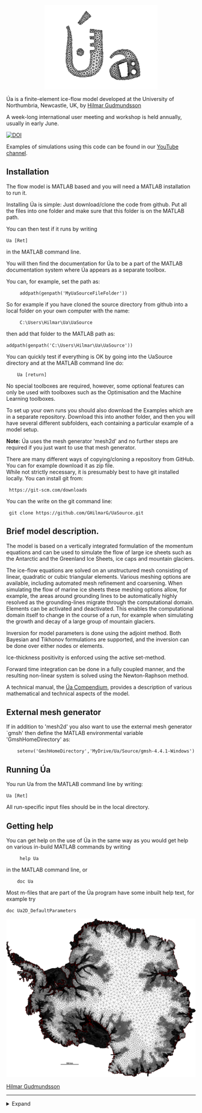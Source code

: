 




<p align="center">
  <img src = "UaLogo.png" width="300">
</p>



Úa is a finite-element ice-flow model developed at the University of
Northumbria, Newcastle, UK, by [Hilmar
Gudmundsson](https://www.northumbria.ac.uk/about-us/our-staff/g/hilmar-gudmundsson/)


A week-long international user meeting and workshop is held annually, usually in early June. 


[![DOI](https://zenodo.org/badge/DOI/10.5281/zenodo.3706624.svg)](https://doi.org/10.5281/zenodo.3706624)

Examples of simulations using this code can be found in our [YouTube
channel](https://www.youtube.com/channel/UCO8NHJqmgg_bwJx0xKJDwcA).

## Installation


The flow model is MATLAB based and you will need a MATLAB installation to run it.

Installing Úa is simple: Just download/clone the code from github. Put
all the files into one folder and make sure that this folder is on the
MATLAB path.

You can then test if it runs by writing

```
Ua [Ret]
```

in the MATLAB command line.

You will then find the documentation for Úa to be a part of the MATLAB
documentation system where Úa appears as a separate toolbox.

You can, for example, set the path as:

```
     addpath(genpath('MyUaSourceFileFolder'))
```

So for example if you have cloned the source directory from github into a local folder on your own computer with the name:

```
     C:\Users\Hilmar\Ua\UaSource
```

then add that folder to the MATLAB path as:

```
addpath(genpath('C:\Users\Hilmar\Ua\UaSource'))
```

You can quickly test if everything is OK by going into the UaSource directory and at the MATLAB command line do:


```
    Ua [return]
```

No special toolboxes are required, however, some optional features can
only be used with toolboxes such as the Optimisation and the Machine
Learning toolboxes.


To set up your own runs you should also download the Examples which
are in a separate repository.  Download this into another folder, and
then you will have several different subfolders, each containing a
particular example of a model setup.




**Note:** Úa uses the mesh generator 'mesh2d' and no further steps are required if you just want to use that mesh generator.

There are many different ways of copying/cloning a repository from GitHub. You can for example download it as zip file.    
While not strictly necessary, it is presumably best to have git installed locally. You can install git from:
 
     https://git-scm.com/downloads

You can the write on the git command line:

     git clone https://github.com/GHilmarG/UaSource.git



## Brief model description.

The model is based on a vertically integrated formulation of the
momentum equations and can be used to simulate the flow of large ice
sheets such as the Antarctic and the Greenland Ice Sheets, ice caps
and mountain glaciers.

The ice-flow equations are solved on an unstructured mesh consisting
of linear, quadratic or cubic triangular elements. Various meshing
options are available, including automated mesh refinement and
coarsening. When simulating the flow of marine ice sheets these
meshing options allow, for example, the areas around grounding lines
to be automatically highly resolved as the grounding-lines migrate
through the computational domain. Elements can be activated and
deactivated. This enables the computational domain itself to change in
the course of a run, for example when simulating the growth and decay
of a large group of mountain glaciers.

Inversion for model parameters is done using the adjoint method. Both
Bayesian and Tikhonov formulations are supported, and the inversion
can be done over either nodes or elements.

Ice-thickness positivity is enforced using the active set-method. 

Forward time integration can be done in a fully coupled manner, and
the resulting non-linear system is solved using the Newton-Raphson
method.

A technical manual, the [Úa
Compendium](https://github.com/GHilmarG/UaSource/blob/master/UaCompendium.pdf),
provides a description of various mathematical and technical aspects
of the model.


## External mesh generator

If in addition to 'mesh2d' you also want to use the external mesh
generator `gmsh' then define the MATLAB environmental variable
'GmshHomeDirectory' as:


```
    setenv('GmshHomeDirectory','MyDrive/Ua/Source/gmsh-4.4.1-Windows')
```


## Running Úa

You run Ua from the MATLAB command line by writing:

```
Ua [Ret]
```

All run-specific input files should be in the local directory. 


##  Getting help

  You can get help on the use of Úa in the same way as you would get help on
  various in-build MATLAB commands by writing 

```
     help Ua  
```

in the MATLAB command line,  or 

```
    doc Ua 
```

Most m-files that are part of the Úa program have some inbuilt help text, for example try 

    doc Ua2D_DefaultParameters
 
![](AntarcticaMesh.png)





[Hilmar Gudmundsson](mailto:hilmar.gudmundsson@northumbria.ac.uk)


------------------


<details> ## Recent Papers
  <summary> Expand </summary>


  Naughten, K. A., De Rydt, J., Rosier, S. H. R., Jenkins, A.,
  Holland, P. R., & Ridley, J. K. (2021). Two-timescale response of a
  large Antarctic ice shelf to climate change. Nature Communications,
  12(1).  https://doi.org/10.1038/s41467-021-22259-0



  Jones, R. S., Gudmundsson, G. H., Mackintosh, A. N., McCormack,
  F. S., & Whitmore, R. J. (2021). Ocean‐Driven and
  Topography‐Controlled Nonlinear Glacier Retreat During the Holocene:
  Southwestern Ross Sea, Antarctica. Geophysical Research Letters,
  48(5), 1–10. https://doi.org/10.1029/2020GL091454


  De Rydt, J., Reese, R., Paolo, F. S., & Gudmundsson,
  G. H. (2021). Drivers of Pine Island Glacier speed-up between 1996
  and 2016. The Cryosphere, 15(1),
  113–132. https://doi.org/10.5194/tc-15-113-2021


 Rosier, S. H. R., Reese, R., Donges, J. F., De Rydt, J., Gudmundsson,
 G. H., & Winkelmann, R. (2021). The tipping points and early warning
 indicators for Pine Island Glacier, West Antarctica. The Cryosphere,
 15(3), 1501–1516. https://doi.org/10.5194/tc-15-1501-2021



  Hill, E. A., Gudmundsson, G. H., Carr, J. R., Stokes, C. R., & King,
  H. M. (2020). Twenty-first century response of Petermann Glacier,
  northwest Greenland to ice shelf loss. Journal of Glaciology,
  1–11. https://doi.org/10.1017/jog.2020.97


  Ranganathan, M., Minchew, B., Meyer, C. R., & Gudmundsson,
  G. H. (2020). A new approach to inferring basal drag and ice
  rheology in ice streams, with applications to West Antarctic Ice
  Streams. Journal of Glaciology,
  1–14. https://doi.org/10.1017/jog.2020.95


  De Rydt, J., Gudmundsson, G. H., Nagler, T., & Wuite,
  J. (2019). Calving cycle of the Brunt Ice Shelf, Antarctica, driven
  by changes in ice shelf geometry. The Cryosphere, 13(10),
  2771–2787. https://doi.org/10.5194/tc-13-2771-2019


  Gudmundsson, G. H., Paolo, F. S., Adusumilli, S., & Fricker,
  H. A. (2019). Instantaneous Antarctic ice sheet mass loss driven by
  thinning ice shelves. Geophysical Research Letters, 46(23),
  13903–13909. https://doi.org/10.1029/2019GL085027


  De Rydt, J., Gudmundsson, G. H., Nagler, T., Wuite, J., & King,
  E. C. (2018). Recent rift formation and impact on the structural
  integrity of the Brunt Ice Shelf, East Antarctica. The Cryosphere,
  12(2), 505–520. https://doi.org/10.5194/tc-12-505-2081


  Reese, R., Gudmundsson, G. H., Levermann, A., & Winkelmann,
  R. (2018). The far reach of ice-shelf thinning in Antarctica. Nature
  Climate Change, 8(1),
  53–57. https://doi.org/10.1038/s41558-017-0020-x


  Reese, R., Winkelmann, R., & Gudmundsson,
  G. H. (2018). Grounding-line flux formula applied as a flux
  condition in numerical simulations fails for buttressed Antarctic
  ice streams. The Cryosphere, 12(10),
  3229–3242. https://doi.org/10.5194/tc-12-3229-2018


</details>

